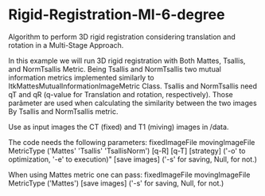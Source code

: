 # Rigid-Registration-MI-6-degree
Algorithm to perform 3D rigid registration considering translation and rotation in a Multi-Stage Approach. 

In this example we will run 3D rigid registration
with Both Mattes, Tsallis, and NormTsallis Metric.
Being Tsallis and NormTsallis two mutual information metrics
implemented similarly to ItkMattesMutualInformationImageMetric Class.
Tsallis and NormTsallis need qT and qR (q-value for Translation and rotation, respectively).
Those parâmeter are used when calculating the similarity between the two images 
By Tsallis and NormTsallis metric.

Use as input images the CT (fixed) and T1 (miving) images in /data.

The code needs the following parameters:
fixedImageFile   movingImageFile   MetricType ('Mattes' 'Tsallis' 'TsallisNorm') 
[q-R] [q-T] [strategy] ('-o' to optimization, '-e' to execution)" 
[save images] ('-s' for saving, Null, for not.)

When using Mattes metric one can pass:
fixedImageFile   movingImageFile  MetricType ('Mattes') [save images] ('-s' for saving, Null, for not.)
